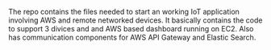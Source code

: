 The repo contains the files needed to start an working IoT application involving AWS and remote networked devices.  It basically
contains the code to support 3 divices and and AWS based dashboard running on EC2.  Also has communication components for
AWS API Gateway and Elastic Search.
